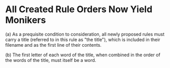 # All Created Rule Orders Now Yield Monikers

(a) As a prequisite condition to consideration, all newly proposed rules must carry a title (referred to in this rule as "the title"), which is included in their filename and as the first line of their contents.

(b) The first letter of each word of the title, when combined in the order of the words of the title, must itself be a word.
